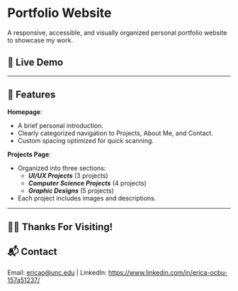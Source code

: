 # Portfolio Website

A responsive, accessible, and visually organized personal portfolio website to showcase my work.

## 🔗 Live Demo

<!-- Add deployed site link here -->

---

## 📁 Features

**Homepage**:
  - A brief personal introduction.
  - Clearly categorized navigation to Projects, About Me, and Contact.
  - Custom spacing optimized for quick scanning.
  
**Projects Page**:
  - Organized into three sections:
    - ***UI/UX Projects*** (3 projects)
    - ***Computer Science Projects*** (4 projects)
    - ***Graphic Designs*** (5 projects)
  - Each project includes images and descriptions.

---

## 🫶🏽 Thanks For Visiting!

## 📬 Contact

Email: ericao@unc.edu |
LinkedIn: https://www.linkedin.com/in/erica-ocbu-157a51237/
